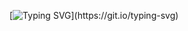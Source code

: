[![Typing SVG](https://readme-typing-svg.demolab.com?font=Quicksand&pause=1000&color=3FF9DC&width=500&lines=Hey!+Thanks+for+stopping+by.+I'm+Abhishek.)](https://git.io/typing-svg)
<!--
**AbhiSingh378/Abhishek** is a ✨ _special_ ✨ repository because its `README.md` (this file) appears on your GitHub profile.

Here are some ideas to get you started:

- 🔭 I’m currently working on ...
- 🌱 I’m currently learning ...
- 👯 I’m looking to collaborate on ...
- 🤔 I’m looking for help with ...
- 💬 Ask me about ...
- 📫 How to reach me: ...
- 😄 Pronouns: ...
- ⚡ Fun fact: ...
-->
